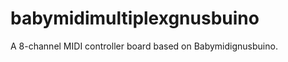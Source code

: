babymidimultiplexgnusbuino
==========================

A 8-channel MIDI controller board based on Babymidignusbuino.
